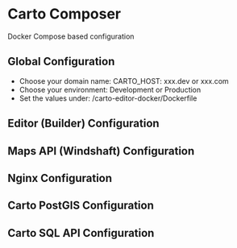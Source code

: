 # Carto Composer

Docker Compose based configuration

## Global Configuration

* Choose your domain name: CARTO_HOST: xxx.dev or xxx.com
* Choose your environment: Development or Production
* Set the values under: /carto-editor-docker/Dockerfile

## Editor (Builder) Configuration

## Maps API (Windshaft) Configuration

## Nginx Configuration

## Carto PostGIS Configuration

## Carto SQL API Configuration


